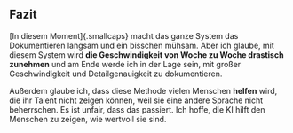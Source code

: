 ## Fazit
[In diesem Moment]{.smallcaps} macht das ganze System das Dokumentieren langsam und ein bisschen mühsam. Aber ich glaube, mit diesem System wird **die Geschwindigkeit von Woche zu Woche drastisch zunehmen** und am Ende werde ich in der Lage sein, mit großer Geschwindigkeit und Detailgenauigkeit zu dokumentieren.

Außerdem glaube ich, dass diese Methode vielen Menschen **helfen** wird, die ihr Talent nicht zeigen können, weil sie eine andere Sprache nicht beherrschen. Es ist unfair, dass das passiert. Ich hoffe, die KI hilft den Menschen zu zeigen, wie wertvoll sie sind.

